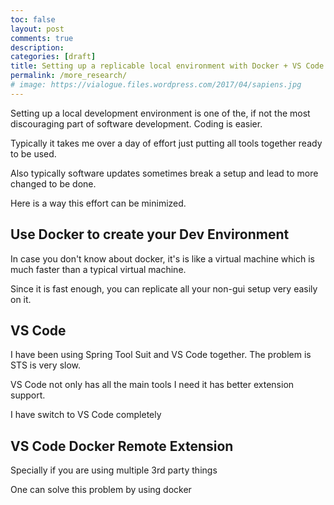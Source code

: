 ```yaml
---
toc: false
layout: post
comments: true
description: 
categories: [draft]
title: Setting up a replicable local environment with Docker + VS Code
permalink: /more_research/
# image: https://vialogue.files.wordpress.com/2017/04/sapiens.jpg
---
```


Setting up a local development environment is one of the, if not the most discouraging part of software development. Coding is easier.

Typically it takes me over a day of effort just putting all tools together ready to be used.

Also typically software updates sometimes break a setup and lead to more changed to be done.

Here is a way this effort can be minimized.

## Use Docker to create your Dev Environment

In case you don't know about docker, it's is like a virtual machine which is much faster than a typical virtual machine.

Since it is fast enough, you can replicate all your non-gui setup very easily on it.

## VS Code

I have been using Spring Tool Suit and VS Code together. The problem is STS is very slow.

VS Code not only has all the main tools I need it has better extension support.

I have switch to VS Code completely

## VS Code Docker Remote Extension


Specially if you are using multiple 3rd party things



One can solve this problem by using docker